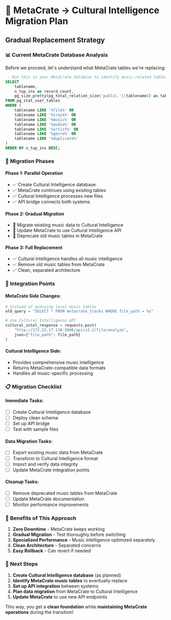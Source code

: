 # 🔄 MetaCrate -> Cultural Intelligence Migration Plan
## Gradual Replacement Strategy

### 📊 **Current MetaCrate Database Analysis**

Before we proceed, let's understand what MetaCrate tables we're replacing:

```sql
-- Run this in your MetaCrate database to identify music-related tables
SELECT 
    tablename,
    n_tup_ins as record_count,
    pg_size_pretty(pg_total_relation_size('public.'||tablename)) as table_size
FROM pg_stat_user_tables 
WHERE (
    tablename LIKE '%file%' OR 
    tablename LIKE '%track%' OR 
    tablename LIKE '%music%' OR
    tablename LIKE '%audio%' OR
    tablename LIKE '%artist%' OR
    tablename LIKE '%genre%' OR
    tablename LIKE '%duplicate%'
)
ORDER BY n_tup_ins DESC;
```

### 🎯 **Migration Phases**

#### **Phase 1: Parallel Operation**
- ✅ Create Cultural Intelligence database
- ✅ MetaCrate continues using existing tables
- ✅ Cultural Intelligence processes new files
- ✅ API bridge connects both systems

#### **Phase 2: Gradual Migration**
- 🔄 Migrate existing music data to Cultural Intelligence
- 🔄 Update MetaCrate to use Cultural Intelligence API
- 🔄 Deprecate old music tables in MetaCrate

#### **Phase 3: Full Replacement**
- ✅ Cultural Intelligence handles all music intelligence
- ✅ Remove old music tables from MetaCrate
- ✅ Clean, separated architecture

### 🔗 **Integration Points**

#### **MetaCrate Side Changes:**
```python
# Instead of querying local music tables
old_query = "SELECT * FROM metacrate_tracks WHERE file_path = %s"

# Use Cultural Intelligence API
cultural_intel_response = requests.post(
    "http://172.22.17.138:5000/api/v3.2/file/analyze",
    json={"file_path": file_path}
)
```

#### **Cultural Intelligence Side:**
- Provides comprehensive music intelligence
- Returns MetaCrate-compatible data formats
- Handles all music-specific processing

### 📋 **Migration Checklist**

#### **Immediate Tasks:**
- [ ] Create Cultural Intelligence database
- [ ] Deploy clean schema
- [ ] Set up API bridge
- [ ] Test with sample files

#### **Data Migration Tasks:**
- [ ] Export existing music data from MetaCrate
- [ ] Transform to Cultural Intelligence format
- [ ] Import and verify data integrity
- [ ] Update MetaCrate integration points

#### **Cleanup Tasks:**
- [ ] Remove deprecated music tables from MetaCrate
- [ ] Update MetaCrate documentation
- [ ] Monitor performance improvements

### 🚀 **Benefits of This Approach**

1. **Zero Downtime** - MetaCrate keeps working
2. **Gradual Migration** - Test thoroughly before switching
3. **Specialized Performance** - Music intelligence optimized separately
4. **Clean Architecture** - Separated concerns
5. **Easy Rollback** - Can revert if needed

### 🔧 **Next Steps**

1. **Create Cultural Intelligence database** (as planned)
2. **Identify MetaCrate music tables** to eventually replace
3. **Set up API integration** between systems
4. **Plan data migration** from MetaCrate to Cultural Intelligence
5. **Update MetaCrate** to use new API endpoints

This way, you get a **clean foundation** while **maintaining MetaCrate operations** during the transition!